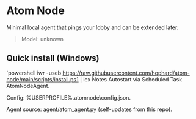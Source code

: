 ﻿# Atom Node

Minimal local agent that pings your lobby and can be extended later.

> Model: <!--MODEL-VERSION-->unknown<!--/MODEL-VERSION-->

## Quick install (Windows)

`powershell
iwr -useb https://raw.githubusercontent.com/hophard/atom-node/main/scripts/install.ps1 | iex
Notes
Autostart via Scheduled Task AtomNodeAgent.

Config: %USERPROFILE%\.atomnode\config.json.

Agent source: agent/atom_agent.py (self-updates from this repo).
